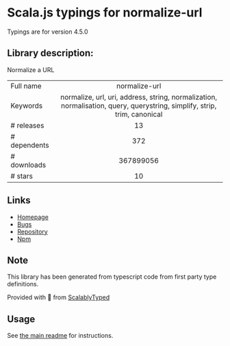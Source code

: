 
# Scala.js typings for normalize-url

Typings are for version 4.5.0

## Library description:
Normalize a URL

|                    |                 |
| ------------------ | :-------------: |
| Full name          | normalize-url |
| Keywords           | normalize, url, uri, address, string, normalization, normalisation, query, querystring, simplify, strip, trim, canonical |
| # releases         | 13 |
| # dependents       | 372 |
| # downloads        | 367899056 |
| # stars            | 10 |

## Links
- [Homepage](https://github.com/sindresorhus/normalize-url#readme)
- [Bugs](https://github.com/sindresorhus/normalize-url/issues)
- [Repository](https://github.com/sindresorhus/normalize-url)
- [Npm](https://www.npmjs.com/package/normalize-url)
    


## Note
This library has been generated from typescript code from first party type definitions.

Provided with :purple_heart: from [ScalablyTyped](https://github.com/oyvindberg/ScalablyTyped)

## Usage
See [the main readme](../../readme.md) for instructions.


